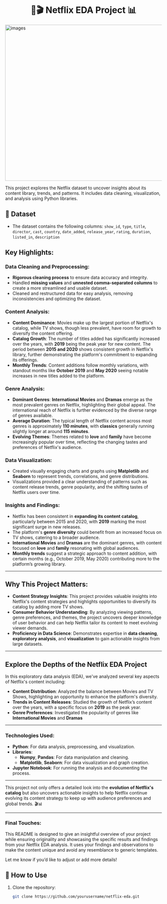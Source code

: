  #  <h1 align="center"> 🍿🎬 Netflix EDA Project 📊
<img src="https://github.com/user-attachments/assets/6c8cbd71-b618-45e4-b735-40ff5fd83b70" alt="images" width="1200" height = "500"/>

This project explores the Netflix dataset to uncover insights about its content library, trends, and patterns. It includes data cleaning, visualization, and analysis using Python libraries.

## 📂 Dataset
- The dataset contains the following columns:
`show_id`, `type`, `title`, `director`, `cast`, `country`, `date_added`, `release_year`, `rating`, `duration`, `listed_in`, `description`

## Key Highlights:

### Data Cleaning and Preprocessing:
- **Rigorous cleaning process** to ensure data accuracy and integrity.
- Handled **missing values** and **unnested comma-separated columns** to create a more streamlined and usable dataset.
- Cleaned and restructured data for easy analysis, removing inconsistencies and optimizing the dataset.

### Content Analysis:
- **Content Dominance**: Movies make up the largest portion of Netflix's catalog, while TV shows, though less prevalent, have room for growth to diversify the content offering.
- **Catalog Growth**: The number of titles added has significantly increased over the years, with **2019** being the peak year for new content. The period between **2015 and 2020** shows consistent growth in Netflix's library, further demonstrating the platform's commitment to expanding its offerings.
- **Monthly Trends**: Content additions follow monthly variations, with standout months like **October 2019** and **May 2020** seeing notable increases in new titles added to the platform.
  
### Genre Analysis:
- **Dominant Genres**: **International Movies** and **Dramas** emerge as the most prevalent genres on Netflix, highlighting their global appeal. The international reach of Netflix is further evidenced by the diverse range of genres available.
- **Average Duration**: The typical length of Netflix content across most genres is approximately **110 minutes**, with **classics** generally running slightly longer at around **115 minutes**.
- **Evolving Themes**: Themes related to **love** and **family** have become increasingly popular over time, reflecting the changing tastes and preferences of Netflix's audience.

### Data Visualization:
- Created visually engaging charts and graphs using **Matplotlib** and **Seaborn** to represent trends, correlations, and genre distributions.
- Visualizations provided a clear understanding of patterns such as content release trends, genre popularity, and the shifting tastes of Netflix users over time.

### Insights and Findings:
- Netflix has been consistent in **expanding its content catalog**, particularly between 2015 and 2020, with **2019** marking the most significant surge in new releases.
- The platform's **genre diversity** could benefit from an increased focus on TV shows, catering to a broader audience.
- **International Movies** and **Dramas** are the dominant genres, with content focused on **love** and **family** resonating with global audiences.
- **Monthly trends** suggest a strategic approach to content addition, with certain months (e.g., October 2019, May 2020) contributing more to the platform’s growing library.
  
---

## Why This Project Matters:
- **Content Strategy Insights**: This project provides valuable insights into Netflix's content strategies and highlights opportunities to diversify its catalog by adding more TV shows.
- **Consumer Behavior Understanding**: By analyzing viewing patterns, genre preferences, and themes, the project uncovers deeper knowledge of user behavior and can help Netflix tailor its content to meet evolving viewer demands.
- **Proficiency in Data Science**: Demonstrates expertise in **data cleaning**, **exploratory analysis**, and **visualization** to gain actionable insights from large datasets.

---

## Explore the Depths of the Netflix EDA Project

In this exploratory data analysis (EDA), we've analyzed several key aspects of Netflix's content including:

- **Content Distribution**: Analyzed the balance between Movies and TV Shows, highlighting an opportunity to enhance the platform's diversity.
- **Trends in Content Releases**: Studied the growth of Netflix’s content over the years, with a specific focus on **2019** as the peak year.
- **Genre Preferences**: Investigated the popularity of genres like **International Movies** and **Dramas**

---

### Technologies Used:
- **Python**: For data analysis, preprocessing, and visualization.
- **Libraries**: 
  - **Numpy**, **Pandas**: For data manipulation and cleaning.
  - **Matplotlib**, **Seaborn**: For data visualization and graph creation.
- **Jupyter Notebook**: For running the analysis and documenting the process.

---

This project not only offers a detailed look into the **evolution of Netflix's catalog** but also uncovers actionable insights to help Netflix continue evolving its content strategy to keep up with audience preferences and global trends. 🎬📊

---

### Final Touches:
This README is designed to give an insightful overview of your project while ensuring originality and showcasing the specific results and findings from your Netflix EDA analysis. It uses your findings and observations to make the content unique and avoid any resemblance to generic templates.

Let me know if you’d like to adjust or add more details!


## 🚀 How to Use
1. Clone the repository:
   ```bash
   git clone https://github.com/yourusername/netflix-eda.git
